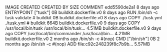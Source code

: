 IMAGE CREATED CREATED BY SIZE COMMENT
edd5590de2a1 8 days ago ENTRYPOINT ["tusk"] 0B buildkit.dockerfile.v0
<missing> 8 days ago RUN /bin/sh -c tusk validate # buildkit 0B buildkit.dockerfile.v0
<missing> 8 days ago COPY ./tusk.yml ./tusk.yml # buildkit 664B buildkit.dockerfile.v0
<missing> 9 days ago COPY /usr/local/bin/tusk /usr/local/bin/tusk… 4.51MB buildkit.dockerfile.v0
<missing> 9 days ago COPY /usr/local/bin/commander /usr/local/bin… 4.21MB buildkit.dockerfile.v0
<missing> 2 months ago /bin/sh -c #(nop) CMD ["/bin/sh"] 0B
<missing> 2 months ago /bin/sh -c #(nop) ADD file:c92c248239f8c7b9b… 5.57MB
